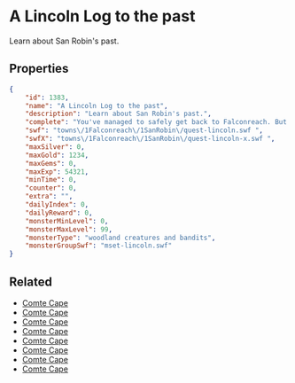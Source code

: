 # A Lincoln Log to the past

Learn about San Robin's past.

## Properties

```json
{
    "id": 1383,
    "name": "A Lincoln Log to the past",
    "description": "Learn about San Robin's past.",
    "complete": "You've managed to safely get back to Falconreach. But San Robin's story still echoes...",
    "swf": "towns\/1Falconreach\/1SanRobin\/quest-lincoln.swf ",
    "swfX": "towns\/1Falconreach\/1SanRobin\/quest-lincoln-x.swf ",
    "maxSilver": 0,
    "maxGold": 1234,
    "maxGems": 0,
    "maxExp": 54321,
    "minTime": 0,
    "counter": 0,
    "extra": "",
    "dailyIndex": 0,
    "dailyReward": 0,
    "monsterMinLevel": 0,
    "monsterMaxLevel": 99,
    "monsterType": "woodland creatures and bandits",
    "monsterGroupSwf": "mset-lincoln.swf"
}
```

## Related

- [Comte Cape](../items/16341-comte-cape.md)
- [Comte Cape](../items/16342-comte-cape.md)
- [Comte Cape](../items/16343-comte-cape.md)
- [Comte Cape](../items/16344-comte-cape.md)
- [Comte Cape](../items/16345-comte-cape.md)
- [Comte Cape](../items/16346-comte-cape.md)
- [Comte Cape](../items/16347-comte-cape.md)
- [Comte Cape](../items/16348-comte-cape.md)

